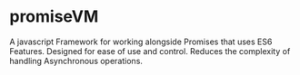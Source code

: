 # promiseVM
A javascript Framework for working alongside Promises that uses ES6 Features. Designed for ease of use and control. Reduces the complexity of handling Asynchronous operations.
